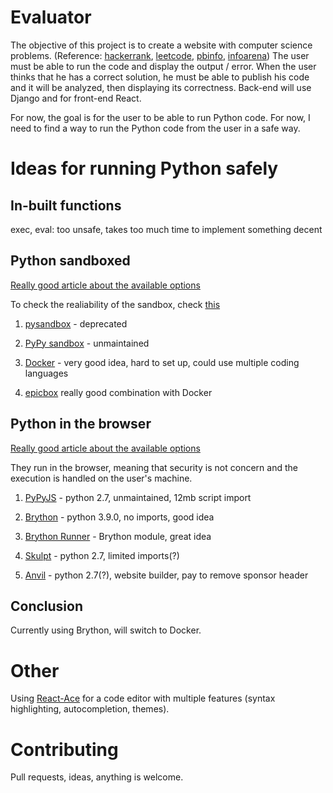 # Evaluator

The objective of this project is to create a website with computer science problems. (Reference: [hackerrank](https://www.hackerrank.com/), [leetcode](https://leetcode.com/), [pbinfo](https://www.pbinfo.ro/), [infoarena](http://infoarena.ro/))
The user must be able to run the code and display the output / error.
When the user thinks that he has a correct solution, he must be able to publish his code and it will be analyzed, then displaying its correctness.
Back-end will use Django and for front-end React.


For now, the goal is for the user to be able to run Python code.
For now, I need to find a way to run the Python code from the user in a safe way.

# Ideas for running Python safely

## In-built functions
exec, eval: too unsafe, takes too much time to implement something decent

## Python sandboxed
[Really good article about the available options](https://www.software.ac.uk/blog/2017-11-23-executing-python-code-submitted-web-service)

To check the realiability of the sandbox, check [this](https://book.hacktricks.xyz/misc/basic-python/bypass-python-sandboxes)

1. [pysandbox](https://github.com/vstinner/pysandbox) - deprecated

1. [PyPy sandbox](https://doc.pypy.org/en/latest/sandbox.html) - unmaintained

1. [Docker](https://www.docker.com/) - very good idea, hard to set up, could use multiple coding languages

1. [epicbox](https://pypi.org/project/epicbox/) really good combination with Docker

## Python in the browser
[Really good article about the available options](https://anvil.works/blog/python-in-the-browser-talk)

They run in the browser, meaning that security is not concern and the execution is handled on the user's machine.

1. [PyPyJS](https://github.com/pypyjs) - python 2.7, unmaintained, 12mb script import

1. [Brython](https://brython.info/) - python 3.9.0, no imports, good idea

1. [Brython Runner](https://www.npmjs.com/package/brython-runner) - Brython module, great idea

1. [Skulpt](http://skulpt.org/) - python 2.7, limited imports(?)

1. [Anvil](https://anvil.works/) - python 2.7(?), website builder, pay to remove sponsor header

## Conclusion
Currently using Brython, will switch to Docker.

# Other
Using [React-Ace](https://github.com/securingsincity/react-ace/tree/master) for a code editor with multiple features (syntax highlighting, autocompletion, themes).

# Contributing
Pull requests, ideas, anything is welcome.
